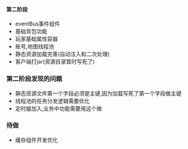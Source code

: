  #### 第二阶段
*   eventBus事件组件
*   基础背包功能
*   玩家基础属性容器
*   账号,地图线程池
*   静态资源加载完善(自动注入和二次处理)
*   客户端打jar(资源目录暂时写死了)

### 第二阶段发现的问题
*   静态资源文件第一个字段必须是主键,因为加载写死了第一个字段做主键
*   线程池的任务分发逻辑需要优化
*   定时器加入,业务中功能需要用这个做

### 待做
*   缓存组件开发优化
